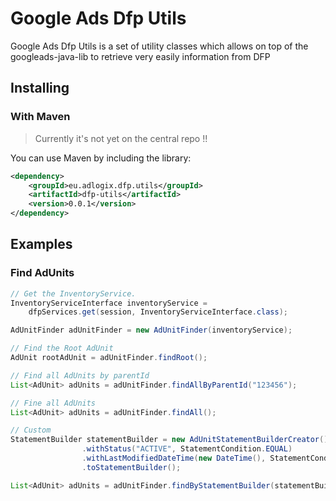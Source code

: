 Google Ads Dfp Utils
====================

Google Ads Dfp Utils is a set of utility classes which allows on top of the googleads-java-lib to retrieve very easily information from DFP

## Installing

### With Maven

> Currently it's not yet on the central repo !!

You can use Maven by including the library:

```xml
<dependency>
    <groupId>eu.adlogix.dfp.utils</groupId>
    <artifactId>dfp-utils</artifactId>
    <version>0.0.1</version>
</dependency>
```

## Examples

### Find AdUnits

```java
// Get the InventoryService.
InventoryServiceInterface inventoryService =
    dfpServices.get(session, InventoryServiceInterface.class);

AdUnitFinder adUnitFinder = new AdUnitFinder(inventoryService);

// Find the Root AdUnit
AdUnit rootAdUnit = adUnitFinder.findRoot();

// Find all AdUnits by parentId
List<AdUnit> adUnits = adUnitFinder.findAllByParentId("123456");

// Fine all AdUnits
List<AdUnit> adUnits = adUnitFinder.findAll();

// Custom
StatementBuilder statementBuilder = new AdUnitStatementBuilderCreator()
                .withStatus("ACTIVE", StatementCondition.EQUAL)
                .withLastModifiedDateTime(new DateTime(), StatementCondition.GREATER_OR_EQUAL)
                .toStatementBuilder();

List<AdUnit> adUnits = adUnitFinder.findByStatementBuilder(statementBuilder);
```






